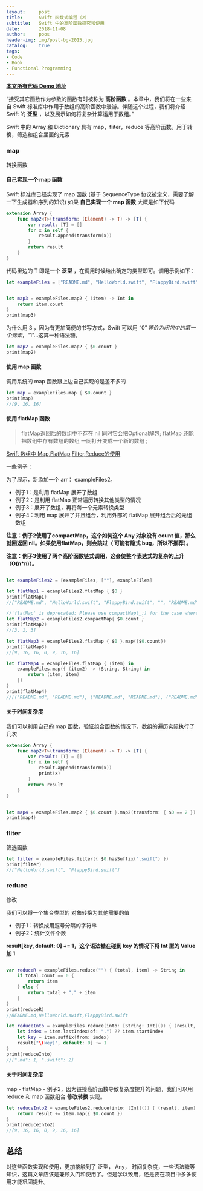 ```yaml
---
layout:     post
title:      Swift 函数式编程（2）
subtitle:   Swift 中的高阶函数探究和使用
date:       2018-11-08
author:     poos
header-img: img/post-bg-2015.jpg
catalog:    true
tags:
- Code
- Book
- Functional Programming
---
```


**[本文所有代码 Demo 地址](https://github.com/poos/BlogDemo)**

“接受其它函数作为参数的函数有时被称为 **高阶函数** 。本章中，我们将在一些来自 Swift 标准库中作用于数组的高阶函数中漫游。伴随这个过程，我们将介绍 Swift 的 **泛型** ，以及展示如何将复杂计算运用于数组。”


Swift 中的 Array 和 Dictionary 具有 map，fliter，reduce 等高阶函数。用于转换，筛选和组合里面的元素


### map

转换函数
#### 自己实现一个 map 函数
Swift 标准库已经实现了 map 函数 (基于 SequenceType 协议被定义，需要了解一下生成器和序列的知识)
如果 **自己实现一个 map 函数** 大概是如下代码

```swift
extension Array {
    func map2<T>(transform: (Element) -> T) -> [T] {
        var result: [T] = []
        for x in self {
            result.append(transform(x))
        }
        return result
    }
}
```

代码里边的 T 即是一个 **泛型** ，在调用时候给出确定的类型即可。调用示例如下：

```swift
let exampleFiles = ["README.md", "HelloWorld.swift", "FlappyBird.swift"]


let map3 = exampleFiles.map2 { (item) -> Int in
    return item.count
}
print(map3)

```

为什么用 3 ，因为有更加简便的书写方式，Swift 可以用 “$0” 等价为闭包中的第一个元素，“$1”...这算一种语法糖。

```swift
let map2 = exampleFiles.map2 { $0.count }
print(map2)

```

#### 使用 map 函数

调用系统的 map 函数跟上边自己实现的是差不多的

```swift
let map = exampleFiles.map { $0.count }
print(map)
//[9, 16, 16]

```

#### 使用 flatMap 函数


>flatMap返回后的数组中不存在 nil 同时它会把Optional解包;
>flatMap 还能把数组中存有数组的数组 一同打开变成一个新的数组 ;

[Swift 数组中 Map,FlatMap,Filter,Reduce的使用](http://www.cocoachina.com/swift/20160210/15068.html)

一些例子：

为了展示，新添加一个 arr： exampleFiles2。

- 例子1：是利用 flatMap 展开了数组
- 例子2：是利用 flatMap 正常遍历转换其他类型的情况
- 例子3：展开了数组，再将每一个元素转换类型
- 例子4：利用 map 展开了并且组合，利用外部的 flatMap 展开组合后的元组数组

**注意：例子2使用了compactMap，这个如何这个 Any 对象没有 count 值，那么就回返回 nil。如果使用flatMap，则会跳过（ 可能有隐式 bug，所以不推荐）。**

**注意：例子3使用了两个高阶函数链式调用，这会使整个表达式的复杂的上升（O(n*n)）。**

```swift

let exampleFiles2 = [exampleFiles, [""], exampleFiles]

let flatMap1 = exampleFiles2.flatMap { $0 }
print(flatMap1)
//["README.md", "HelloWorld.swift", "FlappyBird.swift", "", "README.md", "HelloWorld.swift", "FlappyBird.swift"]

//'flatMap' is deprecated: Please use compactMap(_:) for the case where closure returns an optional value
let flatMap2 = exampleFiles2.compactMap{ $0.count }
print(flatMap2)
//[3, 1, 3]

let flatMap3 = exampleFiles2.flatMap { $0 }.map({$0.count})
print(flatMap3)
//[9, 16, 16, 0, 9, 16, 16]

let flatMap4 = exampleFiles.flatMap { (item) in
    exampleFiles.map({ (item2) -> (String, String) in
        return (item, item)
    })
}
print(flatMap4)
//[("README.md", "README.md"), ("README.md", "README.md"), ("README.md", "README.md"), ("HelloWorld.swift", "HelloWorld.swift"), ("HelloWorld.swift", "HelloWorld.swift"), ("HelloWorld.swift", "HelloWorld.swift"), ("FlappyBird.swift", "FlappyBird.swift"), ("FlappyBird.swift", "FlappyBird.swift"), ("FlappyBird.swift", "FlappyBird.swift")]
```

#### 关于时间复杂度

我们可以利用自己的 map 函数，验证组合函数的情况下，数组的遍历实际执行了几次

```swift
extension Array {
    func map2<T>(transform: (Element) -> T) -> [T] {
        var result: [T] = []
        for x in self {
            result.append(transform(x))
            print(x)
        }
        return result
    }
}


let map4 = exampleFiles.map2 { $0.count }.map2(transform: { $0 == 2 })
print(map4)
```


### fliter

筛选函数

```swift
let filter = exampleFiles.filter({ $0.hasSuffix(".swift") })
print(filter)
//["HelloWorld.swift", "FlappyBird.swift"]
```

### reduce

修改

我们可以将一个集合类型的 对象转换为其他需要的值

- 例子1：转换成用逗号分隔的字符串
- 例子2：统计文件个数

**result[key, default: 0] += 1，这个语法糖在碰到 key 的情况下将 Int 型的 Value 加 1**

```swift

var reduceR = exampleFiles.reduce("") { (total, item) -> String in
    if total.count == 0 {
        return item
    } else {
        return total + "," + item
    }
}
print(reduceR)
//README.md,HelloWorld.swift,FlappyBird.swift

let reduceInto = exampleFiles.reduce(into: [String: Int]()) { (result, item) in
    let index = item.lastIndex(of: ".") ?? item.startIndex
    let key = item.suffix(from: index)
    result["\(key)", default: 0] += 1
}
print(reduceInto)
//[".md": 1, ".swift": 2]

```

#### 关于时间复杂度

map - flatMap - 例子2，因为链接高阶函数导致复杂度提升的问题，我们可以用 reduce 和 map 函数组合 **修改转换** 实现。

```swift
let reduceInto2 = exampleFiles2.reduce(into: [Int]()) { (result, item) in
    return result += item.map({ $0.count })
}
print(reduceInto2)
//[9, 16, 16, 0, 9, 16, 16]
```



## 总结

对这些函数实现和使用，更加接触到了 泛型， Any， 时间复杂度，一些语法糖等知识，这篇文章应该是兼顾入门和使用了。但是学以致用，还是要在项目中多多使用才能巩固提升。
